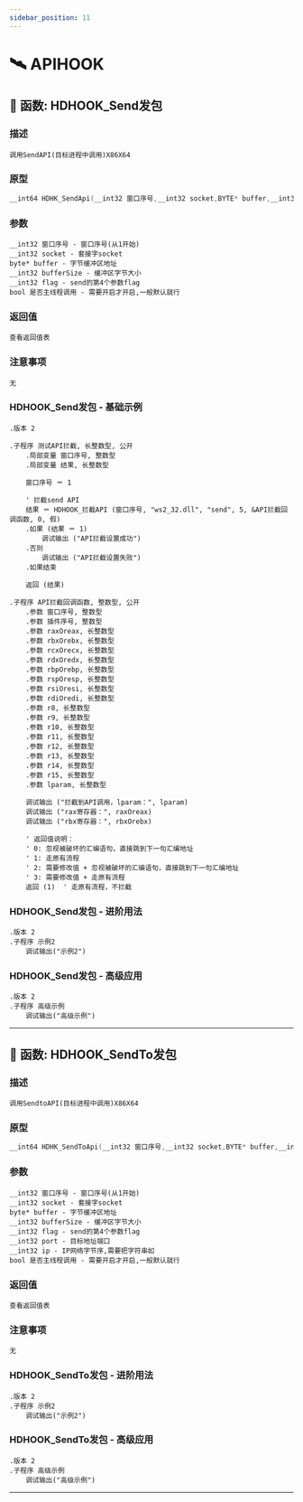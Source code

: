 ```yaml
---
sidebar_position: 11
---
```


# 🛰️ APIHOOK
## 📌 函数: HDHOOK_Send发包
### 描述
```
调用SendAPI(目标进程中调用)X86X64
```
### 原型
```cpp
__int64 HDHK_SendApi(__int32 窗口序号,__int32 socket,BYTE* buffer,__int32 bufferSize,__int32 flag,BOOL 是否主线程调用=FALSE);
```
### 参数
```
__int32 窗口序号 - 窗口序号(从1开始)
__int32 socket - 套接字socket
byte* buffer - 字节缓冲区地址
__int32 bufferSize - 缓冲区字节大小
__int32 flag - send的第4个参数flag
bool 是否主线程调用 - 需要开启才开启,一般默认就行
```
### 返回值
```
查看返回值表
```
### 注意事项
```
无
```
### HDHOOK_Send发包 - 基础示例
```e-lang
.版本 2

.子程序 测试API拦截, 长整数型, 公开
    .局部变量 窗口序号, 整数型
    .局部变量 结果, 长整数型
    
    窗口序号 ＝ 1
    
    ' 拦截send API
    结果 ＝ HDHOOK_拦截API (窗口序号, "ws2_32.dll", "send", 5, &API拦截回调函数, 0, 假)
    .如果 (结果 ＝ 1)
        调试输出 ("API拦截设置成功")
    .否则
        调试输出 ("API拦截设置失败")
    .如果结束
    
    返回 (结果)

.子程序 API拦截回调函数, 整数型, 公开
    .参数 窗口序号, 整数型
    .参数 插件序号, 整数型
    .参数 raxOreax, 长整数型
    .参数 rbxOrebx, 长整数型
    .参数 rcxOrecx, 长整数型
    .参数 rdxOredx, 长整数型
    .参数 rbpOrebp, 长整数型
    .参数 rspOresp, 长整数型
    .参数 rsiOresi, 长整数型
    .参数 rdiOredi, 长整数型
    .参数 r8, 长整数型
    .参数 r9, 长整数型
    .参数 r10, 长整数型
    .参数 r11, 长整数型
    .参数 r12, 长整数型
    .参数 r13, 长整数型
    .参数 r14, 长整数型
    .参数 r15, 长整数型
    .参数 lparam, 长整数型
    
    调试输出 ("拦截到API调用，lparam：", lparam)
    调试输出 ("rax寄存器：", raxOreax)
    调试输出 ("rbx寄存器：", rbxOrebx)
    
    ' 返回值说明：
    ' 0: 忽视被破坏的汇编语句，直接跳到下一句汇编地址
    ' 1: 走原有流程
    ' 2: 需要修改值 + 忽视被破坏的汇编语句，直接跳到下一句汇编地址
    ' 3: 需要修改值 + 走原有流程
    返回 (1)  ' 走原有流程，不拦截
```
### HDHOOK_Send发包 - 进阶用法
```e-lang
.版本 2
.子程序 示例2
    调试输出("示例2")
```
### HDHOOK_Send发包 - 高级应用
```e-lang
.版本 2
.子程序 高级示例
    调试输出("高级示例")
```

---
## 📌 函数: HDHOOK_SendTo发包
### 描述
```
调用SendtoAPI(目标进程中调用)X86X64
```
### 原型
```cpp
__int64 HDHK_SendToApi(__int32 窗口序号,__int32 socket,BYTE* buffer,__int32 bufferSize,__int32 flag,__int32 port,__int32 ip,BOOL 是否主线程调用=FALSE);
```
### 参数
```
__int32 窗口序号 - 窗口序号(从1开始)
__int32 socket - 套接字socket
byte* buffer - 字节缓冲区地址
__int32 bufferSize - 缓冲区字节大小
__int32 flag - send的第4个参数flag
__int32 port - 目标地址端口
__int32 ip - IP网络字节序,需要把字符串如
bool 是否主线程调用 - 需要开启才开启,一般默认就行
```
### 返回值
```
查看返回值表
```
### 注意事项
```
无
```
### HDHOOK_SendTo发包 - 进阶用法
```e-lang
.版本 2
.子程序 示例2
    调试输出("示例2")
```
### HDHOOK_SendTo发包 - 高级应用
```e-lang
.版本 2
.子程序 高级示例
    调试输出("高级示例")
```

---
